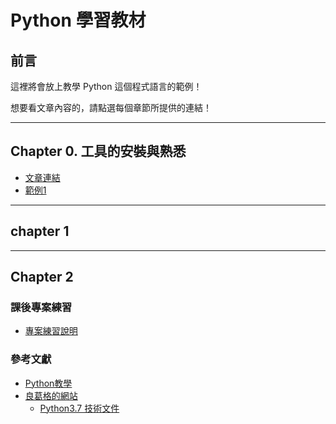 # Python 學習教材

## 前言
<p>這裡將會放上教學 Python 這個程式語言的範例！
<p>想要看文章內容的，請點選每個章節所提供的連結！

----- 
## Chapter 0. 工具的安裝與熟悉
+ [文章連結](http://python.onlinedoc.tw/2021/02/python3.html)
+ [範例1](ch0/hello.py)

-----

## chapter 1
-----
## Chapter 2


### 課後專案練習
+ [專案練習說明](exercise/README.md)
### 參考文獻
+ [Python教學](https://www.learncodewithmike.com/2019/11/python46.html)
+ [良葛格的網站](https://openhome.cc/Gossip/Python/)
  - [Python3.7 技術文件](https://openhome.cc/Gossip/Books/index.html#Python37)

